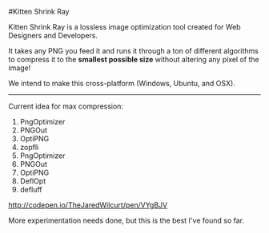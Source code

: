 #Kitten Shrink Ray

Kitten Shrink Ray is a lossless image optimization tool created for Web Designers and Developers.

It takes any PNG you feed it and runs it through a ton of different algorithms to compress it to the **smallest possible size** without altering any pixel of the image!

We intend to make this cross-platform (Windows, Ubuntu, and OSX).

* * *

Current idea for max compression:

1. PngOptimizer
2. PNGOut
3. OptiPNG
4. zopfli
5. PngOptimizer
6. PNGOut
7. OptiPNG
8. DeflOpt
9. defluff

http://codepen.io/TheJaredWilcurt/pen/VYgBJV

More experimentation needs done, but this is the best I've found so far.
